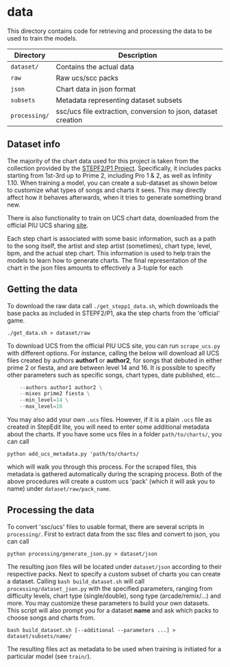 # data

This directory contains code for retrieving and processing the data
to be used to train the models.

| Directory     | Description                                                   |
|---------------|---------------------------------------------------------------|
| `dataset/`    | Contains the actual data                                      |
|   `raw`       | Raw ucs/scc packs                                             |
|   `json`      | Chart data in json format                                     |
|   `subsets`   | Metadata representing dataset subsets                         |
| `processing/` | ssc/ucs file extraction, conversion to json, dataset creation |

## Dataset info

The majority of the chart data used for this project is taken from the collection
provided by the [STEPF2/P1 Project](https://stepf2.blogspot.com/). Specifically, it includes
packs starting from 1st-3rd up to Prime 2, including Pro 1 & 2, as well as Infinity 1.10.
When training a model, you can create a sub-dataset as shown below to customize what
types of songs and charts it sees. This may directly affect how it behaves afterwards,
when it tries to generate something brand new.

There is also functionality to train on UCS chart data, downloaded from
the official PIU UCS sharing [site](http://www.piugame.com/bbs/board.php?bo_table=ucs).

Each step chart is associated with some basic information, such as a path to the
song itself, the artist and step artist (sometimes), chart type, level, bpm, 
and the actual step chart. This information is used to help train the models to
learn how to generate charts. The final representation of the chart in the json
files amounts to effectively a 3-tuple for each 

## Getting the data

To download the raw data call `./get_stepp1_data.sh`, which downloads the base
packs as included in STEPF2/P1, aka the step charts from the 'official' game.

`./get_data.sh > dataset/raw`

To download UCS from the official PIU UCS site, you can run `scrape_ucs.py` with
different options. For instance, calling the below will download all UCS files
created by authors **author1** or **author2**, for songs that debuted in either
prime 2 or fiesta, and are between level 14 and 16. It is possible to specify
other parameters such as specific songs, chart types, date published, etc...

```python scrape_ucs.py \
    --authors author1 author2 \
    --mixes prime2 fiesta \
    --min_level=14 \
    --max_level=16
```

You may also add your own `.ucs` files. However, if it is a plain `.ucs` file as
created in StepEdit lite, you will need to enter some additional metadata about the charts.
If you have some ucs files in a folder `path/to/charts/`, you can call

`python add_ucs_metadata.py 'path/to/charts/`

which will walk you through this process. For the scraped files, this metadata is gathered
automatically during the scraping process. Both of the above procedures will 
create a custom ucs 'pack' (which it will ask you to name) under `dataset/raw/pack_name`.

## Processing the data

To convert 'ssc/ucs' files to usable format, there are several scripts in `processing/`.
First to extract data from the ssc files and convert to json, you can call

`python processing/generate_json.py > dataset/json`

The resulting json files will be located under `dataset/json` according to their
respective packs. Next to specify a custom subset of charts you can create a
dataset. Calling `bash build_dataset.sh` will call `processing/dataset_json.py`
with the specified parameters, ranging from difficulty levels, chart type (single/double),
song type (arcade/remix/...) and more. You may customize these parameters to build
your own datasets. This script will also prompt you for a dataset **name** and
ask which packs to choose songs and charts from.

`bash build_dataset.sh [--additional --parameters ...] > dataset/subsets/name/`

The resulting files act as metadata to be used when training is initiated for
a particular model (see `train/`).